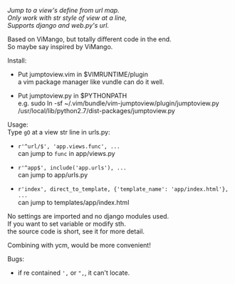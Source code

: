 
*Jump to a view's define from url map.*   
*Only work with str style of view at a line,*  
*Supports django and web.py's url.*  

Based on ViMango, but totally different code in the end.  
So maybe say inspired by ViMango.  

Install:

* Put jumptoview.vim in $VIMRUNTIME/plugin  
    a vim package manager like vundle can do it well.

* Put jumptoview.py in $PYTHONPATH  
    e.g. sudo ln -sf ~/.vim/bundle/vim-jumptoview/plugin/jumptoview.py /usr/local/lib/python2.7/dist-packages/jumptoview.py

Usage:  
Type `gO` at a view str line in urls.py:

  * `r'^url/$', 'app.views.func', ...`  
      can jump to `func` in app/views.py

  * `r'^app$', include('app.urls'), ...`  
      can jump to app/urls.py

  * `r'index', direct_to_template, {'template_name': 'app/index.html'}, ...`  
      can jump to templates/app/index.html

No settings are imported and no django modules used.  
If you want to set variable or modify sth.  
the source code is short, see it for more detail.  

Combining with ycm, would be more convenient!

Bugs:
  * if re contained `',` or `",`, it can't locate. 

